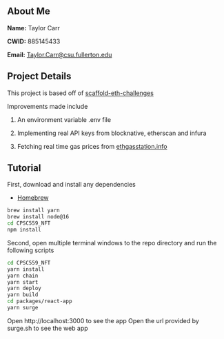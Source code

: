 ## About Me

**Name:** Taylor Carr

**CWID:** 885145433

**Email:** Taylor.Carr@csu.fullerton.edu

## Project Details

This project is based off of [scaffold-eth-challenges](https://github.com/scaffold-eth/scaffold-eth-challenges/tree/challenge-0-simple-nft)

Improvements made include

  1. An environment variable .env file
  
  2. Implementing real API keys from blocknative, etherscan and infura
  
  3. Fetching real time gas prices from [ethgasstation.info](ethgasstation.info)

## Tutorial

First, download and install any dependencies

* [Homebrew](https://brew.sh)

```sh
brew install yarn
brew install node@16
cd CPSC559_NFT
npm install
```

Second, open multiple terminal windows to the repo directory and run the following scripts

```sh
cd CPSC559_NFT
yarn install
yarn chain
yarn start
yarn deploy
yarn build
cd packages/react-app
yarn surge
```

Open http://localhost:3000 to see the app
Open the url provided by surge.sh to see the web app
